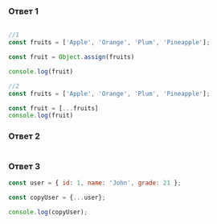 ### Ответ 1

```js

//1
const fruits = ['Apple', 'Orange', 'Plum', 'Pineapple'];

const fruit = Object.assign(fruits)

console.log(fruit)

//2
const fruits = ['Apple', 'Orange', 'Plum', 'Pineapple'];

const fruit = [...fruits]
console.log(fruit)
```

### Ответ 2

```js
```

### Ответ 3

```js
const user = { id: 1, name: 'John', grade: 21 };

const copyUser = {...user};

console.log(copyUser);
```